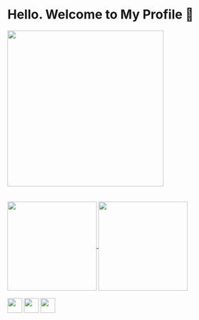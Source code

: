 # Hello. Welcome to My Profile 👋
<a href="https://github.com/YuriLima1/YuriLima1/assets/167240882/21eba8e5-7a1d-4709-bb09-43d7fc50cb84">
  <img height=350 align="center" src="https://github.com/YuriLima1/YuriLima1/assets/167240882/21eba8e5-7a1d-4709-bb09-43d7fc50cb84" />
</a>

<br>
<br>
<br>

<a href="https://github.com/YuriLima1/github-readme-stats">
  <img height=200 align="center" src="https://github-readme-stats.vercel.app/api?username=YuriLima1&show_icons=true&theme=yeblu" />
</a>
<a href="https://github.com/YuriLima1/convoychat">
  <img height=200 align="center" src="https://github-readme-stats.vercel.app/api/top-langs/?username=YuriLima1&layout=donut&theme=yeblu&langs_count=8&card_width=320" />
</a>

<br>
<br>
<div> 
  <a href="https://discord.gg/UYdQp9EwSX" target="_blank"><img src="https://img.shields.io/badge/Discord-7289DA?style=for-the-badge&logo=discord&logoColor=white" target="_blank" height=33 align="center"></a> 
  <a href = "mailto:yurialexandrelima409@gmail.com"><img src="https://img.shields.io/badge/Gmail-D14836?style=for-the-badge&logo=gmail&logoColor=white" target="_blank" height=33 align="center"></a>
  <a href="https://www.linkedin.com/in/yuri-lima-a8b284314/" target="_blank"><img src="https://img.shields.io/badge/-LinkedIn-%230077B5?style=for-the-badge&logo=linkedin&logoColor=white" target="_blank" height=33 align="center"></a> 
</div>
